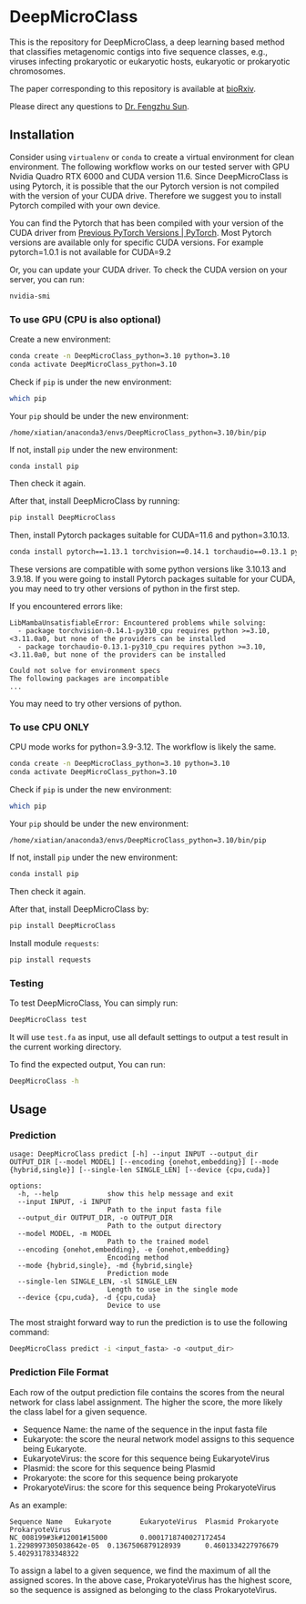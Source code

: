 # DeepMicroClass

This is the repository for DeepMicroClass, a deep learning based method that classifies metagenomic contigs into five sequence classes, e.g., viruses infecting prokaryotic or eukaryotic hosts, eukaryotic or prokaryotic chromosomes.

The paper corresponding to this repository is available at [bioRxiv](https://www.biorxiv.org/content/10.1101/2021.10.26.466018v1).

Please direct any questions to [Dr. Fengzhu Sun](mailto:fsun@usc.edu).

## Installation
Consider using `virtualenv` or `conda` to create a virtual environment for clean environment. The following workflow works on our tested server with GPU Nvidia Quadro RTX 6000 and CUDA version 11.6. Since DeepMicroClass is using Pytorch, it is possible that the our Pytorch version is not compiled with the version of your CUDA drive. Therefore we suggest you to install Pytorch compiled with your own device.

You can find the Pytorch that has been compiled with your version of the CUDA driver from [Previous PyTorch Versions | PyTorch](https://pytorch.org/get-started/previous-versions/). Most Pytorch versions are available only for specific CUDA versions. For example pytorch=1.0.1 is not available for CUDA=9.2

Or, you can update your CUDA driver. To check the CUDA version on your server, you can run:
```sh
nvidia-smi
```

### To use GPU (CPU is also optional)

Create a new environment:
```sh
conda create -n DeepMicroClass_python=3.10 python=3.10
conda activate DeepMicroClass_python=3.10
```

Check if `pip` is under the new environment:
```sh
which pip
```
Your `pip` should be under the new environment:
```text
/home/xiatian/anaconda3/envs/DeepMicroClass_python=3.10/bin/pip
```
If not, install `pip` under the new environment:
```sh
conda install pip
```
Then check it again.


After that, install DeepMicroClass by running:
```sh
pip install DeepMicroClass
```


Then, install Pytorch packages suitable for CUDA=11.6 and python=3.10.13. 
```sh
conda install pytorch==1.13.1 torchvision==0.14.1 torchaudio==0.13.1 pytorch-cuda=11.6 -c pytorch -c nvidia
```
These versions are compatible with some python versions like 3.10.13 and 3.9.18. If you were going to  install Pytorch packages suitable for your CUDA, you may need to try other versions of python in the first step.

If you encountered errors like:
```text
LibMambaUnsatisfiableError: Encountered problems while solving:
  - package torchvision-0.14.1-py310_cpu requires python >=3.10,<3.11.0a0, but none of the providers can be installed
  - package torchaudio-0.13.1-py310_cpu requires python >=3.10,<3.11.0a0, but none of the providers can be installed

Could not solve for environment specs
The following packages are incompatible
...
```
You may need to try other versions of python.

### To use CPU ONLY
CPU mode works for python=3.9-3.12. The workflow is likely the same.
```sh
conda create -n DeepMicroClass_python=3.10 python=3.10
conda activate DeepMicroClass_python=3.10
```


Check if `pip` is under the new environment:
```sh
which pip
```
Your `pip` should be under the new environment:
```text
/home/xiatian/anaconda3/envs/DeepMicroClass_python=3.10/bin/pip
```
If not, install `pip` under the new environment:
```sh
conda install pip
```
Then check it again.


After that, install DeepMicroClass by:
```sh
pip install DeepMicroClass
```

Install module `requests`:
```sh
pip install requests
```

### Testing
To test DeepMicroClass, You can simply run:
```sh
DeepMicroClass test
```
It will use `test.fa` as input, use all default settings to output a test result in the current working directory. 

To find the expected output, You can run:
```sh
DeepMicroClass -h
```

## Usage

### Prediction

``` text
usage: DeepMicroClass predict [-h] --input INPUT --output_dir OUTPUT_DIR [--model MODEL] [--encoding {onehot,embedding}] [--mode {hybrid,single}] [--single-len SINGLE_LEN] [--device {cpu,cuda}]

options:
  -h, --help            show this help message and exit
  --input INPUT, -i INPUT
                        Path to the input fasta file
  --output_dir OUTPUT_DIR, -o OUTPUT_DIR
                        Path to the output directory
  --model MODEL, -m MODEL
                        Path to the trained model
  --encoding {onehot,embedding}, -e {onehot,embedding}
                        Encoding method
  --mode {hybrid,single}, -md {hybrid,single}
                        Prediction mode
  --single-len SINGLE_LEN, -sl SINGLE_LEN
                        Length to use in the single mode
  --device {cpu,cuda}, -d {cpu,cuda}
                        Device to use
```

The most straight forward way to run the prediction is to use the following command:

```sh
DeepMicroClass predict -i <input_fasta> -o <output_dir>
```

### Prediction File Format

Each row of the output prediction file contains the scores from the neural network for class label assignment. The higher the score, the more likely the class label for a given sequence.  

* Sequence Name: the name of the sequence in the input fasta file
* Eukaryote: the score the neural network model assigns to this sequence being Eukaryote.
* EukaryoteVirus: the score for this sequence being EukaryoteVirus
* Plasmid: the score for this sequence being Plasmid
* Prokaryote: the score for this sequence being prokaryote
* ProkaryoteVirus: the score for this sequence being ProkaryoteVirus  

As an example:

```tsv
Sequence Name   Eukaryote       EukaryoteVirus  Plasmid Prokaryote      ProkaryoteVirus
NC_008199#3k#12001#15000        0.0001718740027172454   1.2298997305038642e-05  0.1367506879128939      0.4601334227976679      5.402931783348322
```

To assign a label to a given sequence, we find the maximum of all the assigned scores. In the above case, ProkaryoteVirus has the highest score, so the sequence is assigned as belonging to the class ProkaryoteVirus.
